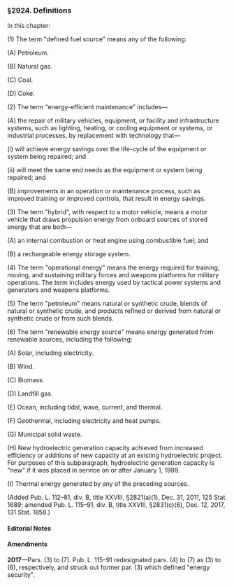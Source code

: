 ### §2924. Definitions ###

In this chapter:

(1) The term "defined fuel source" means any of the following:

(A) Petroleum.

(B) Natural gas.

(C) Coal.

(D) Coke.

(2) The term "energy-efficient maintenance" includes—

(A) the repair of military vehicles, equipment, or facility and infrastructure systems, such as lighting, heating, or cooling equipment or systems, or industrial processes, by replacement with technology that—

(i) will achieve energy savings over the life-cycle of the equipment or system being repaired; and

(ii) will meet the same end needs as the equipment or system being repaired; and

(B) improvements in an operation or maintenance process, such as improved training or improved controls, that result in energy savings.

(3) The term "hybrid", with respect to a motor vehicle, means a motor vehicle that draws propulsion energy from onboard sources of stored energy that are both—

(A) an internal combustion or heat engine using combustible fuel; and

(B) a rechargeable energy storage system.

(4) The term "operational energy" means the energy required for training, moving, and sustaining military forces and weapons platforms for military operations. The term includes energy used by tactical power systems and generators and weapons platforms.

(5) The term "petroleum" means natural or synthetic crude, blends of natural or synthetic crude, and products refined or derived from natural or synthetic crude or from such blends.

(6) The term "renewable energy source" means energy generated from renewable sources, including the following:

(A) Solar, including electricity.

(B) Wind.

(C) Biomass.

(D) Landfill gas.

(E) Ocean, including tidal, wave, current, and thermal.

(F) Geothermal, including electricity and heat pumps.

(G) Municipal solid waste.

(H) New hydroelectric generation capacity achieved from increased efficiency or additions of new capacity at an existing hydroelectric project. For purposes of this subparagraph, hydroelectric generation capacity is "new" if it was placed in service on or after January 1, 1999.

(I) Thermal energy generated by any of the preceding sources.

(Added Pub. L. 112–81, div. B, title XXVIII, §2821(a)(1), Dec. 31, 2011, 125 Stat. 1689; amended Pub. L. 115–91, div. B, title XXVIII, §2831(c)(6), Dec. 12, 2017, 131 Stat. 1858.)

#### **Editorial Notes** ####

#### Amendments ####

**2017**—Pars. (3) to (7). Pub. L. 115–91 redesignated pars. (4) to (7) as (3) to (6), respectively, and struck out former par. (3) which defined "energy security".